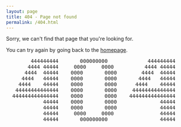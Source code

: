 ```yaml
---
layout: page
title: 404 - Page not found
permalink: /404.html
---
```


Sorry, we can't find that page that you're looking for. 

You can try again by going back to the [homepage](http://www.daniellerch.me).

<pre>
        444444444       000000000             444444444 
       4444 44444     0000     0000          4444 44444
      4444  44444    0000       0000        4444  44444
     4444   44444    0000       0000       4444   44444
    4444    44444    0000       0000      4444    44444
   44444444444444    0000       0000     44444444444444
  444444444444444    0000       0000    444444444444444
            44444    0000       0000              44444
            44444    0000       0000              44444
            44444     0000     0000               44444
            44444       000000000                 44444
</pre>

<!--
[<img src="{{ site.baseurl }}/images/404.jpg" alt="Constructocat by https://github.com/jasoncostello" style="width: 400px;"/>]({{ site.baseurl }}/)
-->
